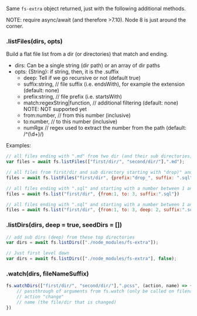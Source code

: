
Same `fs-extra` object returned, just with the following additional methods. 

NOTE: require async/await (and therefore >7.10). Node 8 is just around the corner.

### .listFiles(dirs, opts)

Build a flat file list from a dir (or directories) that match and ending. 

- dirs: Can be a single string (dir path) or an array of dir paths
- opts: {String}: if string, then, it is the .suffix
  - deep: Tell if we go recursive or not (default true)
  - suffix:string, // file suffix (i.e. endsWith), for example the extension (default: none)
  - prefix:string, // file prefix (i.e. startsWith)
  - match:regexString|function, // additional filtering (default: none) NOTE: NOT supported yet
  - from:number, // from this number (inclusive)
  - to:number, // to this number (inclusive)
  - numRgx  // regex used to extract the number from the path (default: /^(\d+)/)


Examples: 

```js
// all files ending with ".md" from two dir (and their sub directories)
var files = await fs.listFiles(["first/dir/", "second/dir/"],".md");

// all files from first/dir and sub directory starting with "drop)" and ending with ".sql" 
files = await fs.listFiles("first/dir", {prefix:"drop_", suffix: ".sql"});

// all files ending with ".sql" and starting with a number between 1 and 3 (e.g. 001_my_file.sql)
files = await fs.list("first/dir", {from:1, to: 3, suffix:".sql"})

// all files ending with ".sql" and starting with a number between 1 and 3, 2 directory down (2 including the root)
files = await fs.list("first/dir", {from:1, to: 3, deep: 2, suffix:".sql"})
```

### .listDirs(dirs, deep = true, seedDirs = [])

```js
// add sub dirs (deep) from these top directories
var dirs = await fs.listDirs(["./node_modules/fs-extra"]);

// Just first level down
var dirs = await fs.listDirs(["./node_modules/fs-extra"], false);

```

### .watch(dirs, fileNameSuffix)

```js
fs.watchDirs(["first/dir/", "second/dir/"],".pcss", (action, name) => {
    // passthrough of arguments from fs.watch (only be called on filename that end with the suffix above)
    // action "change"
    // name (the file/dir that is changed)
})
```


